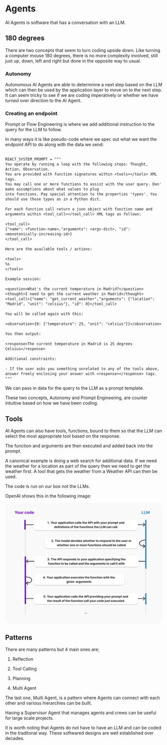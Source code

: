 # Agents

AI Agents is software that has a conversation with an LLM.


## 180 degrees  

There are two concepts that seem to turn coding upside down. Like turning a computer mouse 180 degrees, there is no more complexity involved, still just up, down, left and right but done in the opposite way to usual.

### Autonomy

Autonomous AI Agents are able to determnine a next step based on the LLM which can then be used by the application layer to move on to the next step. It can seem tricky to see if we are coding imperatively or whether we have turned over direction to the AI Agent.

### Creating an endpoint

Prompt or Flow Engineering is where we add additional instruction to the query for the LLM to follow.

In many ways it is like pseudo-code where we spec out what we want the endpoint API to do along with the data we send:

```

REACT_SYSTEM_PROMPT = """
You operate by running a loop with the following steps: Thought, Action, Observation.
You are provided with function signatures within <tools></tools> XML tags.
You may call one or more functions to assist with the user query. Don' make assumptions about what values to plug
into functions. Pay special attention to the properties 'types'. You should use those types as in a Python dict.

For each function call return a json object with function name and arguments within <tool_call></tool_call> XML tags as follows:

<tool_call>
{"name": <function-name>,"arguments": <args-dict>, "id": <monotonically-increasing-id>}
</tool_call>

Here are the available tools / actions:

<tools>
%s
</tools>

Example session:

<question>What's the current temperature in Madrid?</question>
<thought>I need to get the current weather in Madrid</thought>
<tool_call>{"name": "get_current_weather","arguments": {"location": "Madrid", "unit": "celsius"}, "id": 0}</tool_call>

You will be called again with this:

<observation>{0: {"temperature": 25, "unit": "celsius"}}</observation>

You then output:

<response>The current temperature in Madrid is 25 degrees Celsius</response>

Additional constraints:

- If the user asks you something unrelated to any of the tools above, answer freely enclosing your answer with <response></response> tags.
"""

```

We can pass in data for the query to the LLM as a prompt template.

These two concepts, Autonomy and Prompt Engineering, are counter intuitive based on how we have been coding.

## Tools

AI Agents can also have tools, functions, bound to them so that the LLM can select the most appropriate tool based on the response.

The function and arguments are then executed and added back into the prompt.

A canonical example is doing a web search for additional data. If we need the weather for a location as part of the query then we need to get the weather first. A tool that gets the weather from a Weather API can then be used.

The code is run on our box not the LLMs.

OpenAI shows this in the following image:

![AI Agents](../images/agents/where-tools-are-executed.png)

## Patterns

There are many patterns but 4 main ones are;

1. Reflection

2. Tool Calling

3. Planning

4. Multi Agent

The last one, Multi Agent, is a pattern where Agents can connect with each other and various hierarchies can be built.

Having a Supervisor Agent that manages agents and crews can be useful for large scale projects.

It is worth noting that Agents do not have to have an LLM and can be coded in the traditonal way. These softwared designs are well established over decades.

<br>
